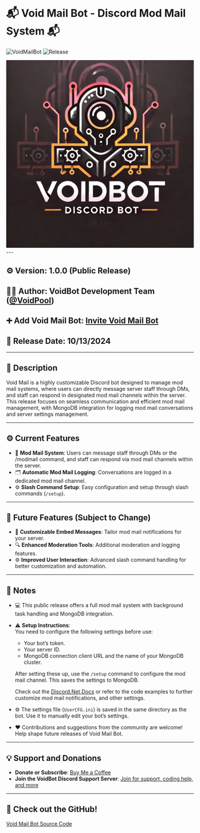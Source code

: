 # 📬 Void Mail Bot - Discord Mod Mail System 📬

![VoidMailBot](https://img.shields.io/badge/version-1.0.0-brightgreen)
![Release](https://img.shields.io/badge/Release-10%2F13%2F2024-blue)
<div align="center">
    <img src="https://raw.githubusercontent.com/V0idpool/Void_bot_DiscordBot_GUI/refs/heads/main/Void%20Bot%20Discord%20Bot%20Base%20(Standard)/vbotimage.png" alt="Void Mail Bot Logo" width="600"/>
</div>
---

## ⚙️ **Version**: 1.0.0 (Public Release)  
## 👨‍💻 **Author**: VoidBot Development Team ([@VoidPool](https://github.com/V0idpool))  
## ➕ **Add Void Mail Bot**: [Invite Void Mail Bot](https://voidbot.lol/)  
## 📅 **Release Date**: 10/13/2024  

---

## 📖 **Description**  
Void Mail is a highly customizable Discord bot designed to manage mod mail systems, where users can directly message server staff through DMs, and staff can respond in designated mod mail channels within the server. This release focuses on seamless communication and efficient mod mail management, with MongoDB integration for logging mod mail conversations and server settings management.

---

## ⚙️ **Current Features**

- 📩 **Mod Mail System**: Users can message staff through DMs or the /modmail command, and staff can respond via mod mail channels within the server.
- 🗂️ **Automatic Mod Mail Logging**: Conversations are logged in a dedicated mod mail channel.
- ⚙️ **Slash Command Setup**: Easy configuration and setup through slash commands (`/setup`).

---

## 🔮 **Future Features (Subject to Change)**

- 📝 **Customizable Embed Messages**: Tailor mod mail notifications for your server.
- 🔍 **Enhanced Moderation Tools**: Additional moderation and logging features.
- ⚙️ **Improved User Interaction**: Advanced slash command handling for better customization and automation.

---

## 📌 **Notes**  

- 💻 This public release offers a full mod mail system with background task handling and MongoDB integration.
- ⚠️ **Setup Instructions**:  
  You need to configure the following settings before use:

  - Your bot’s token.
  - Your server ID.
  - MongoDB connection client URL and the name of your MongoDB cluster.

  After setting these up, use the `/setup` command to configure the mod mail channel. This saves the settings to MongoDB.

  Check out the [Discord.Net Docs](https://docs.discordnet.dev/) or refer to the code examples to further customize mod mail notifications, and other settings.

- ⚙️ The settings file (`UserCFG.ini`) is saved in the same directory as the bot. Use it to manually edit your bot’s settings.

- ❤️ Contributions and suggestions from the community are welcome! Help shape future releases of Void Mail Bot.

---

## 💡 **Support and Donations**  
- **Donate or Subscribe**: [Buy Me a Coffee](https://buymeacoffee.com/voidbot)  
- **Join the VoidBot Discord Support Server**: [Join for support, coding help, and more](https://discord.gg/nsSpGJ5saD)

---

## 📂 **Check out the GitHub!**  
[Void Mail Bot Source Code](https://github.com/V0idpool/VoidMailModMailer)
